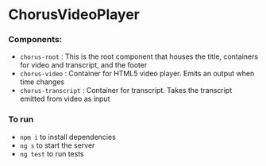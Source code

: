 # ChorusVideoPlayer

### Components:
* `chorus-root` : This is the root component that houses the title, containers for video and transcript, and the footer
* `chorus-video` : Container for HTML5 video player. Emits an output when time changes
* `chorus-transcript` : Container for transcript. Takes the transcript emitted from video as input

### To run
* `npm i` to install dependencies
* `ng s` to start the server
* `ng test` to run tests
